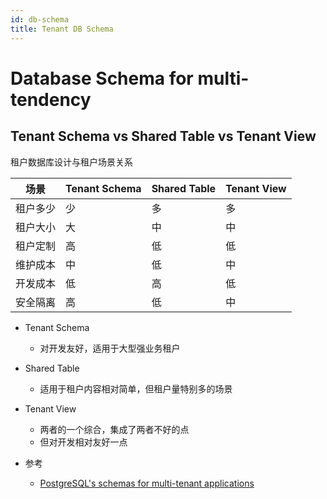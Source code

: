 ```yaml
---
id: db-schema
title: Tenant DB Schema
---
```


# Database Schema for multi-tendency

## Tenant Schema vs Shared Table vs Tenant View

租户数据库设计与租户场景关系

场景 | Tenant Schema | Shared Table | Tenant View
----|----|----|----
租户多少    | 少 | 多 | 多
租户大小    | 大 | 中 | 中
租户定制    | 高 | 低 | 低
维护成本    | 中 | 低 | 中
开发成本    | 低 | 高 | 低
安全隔离    | 高 | 低 | 中

* Tenant Schema
  * 对开发友好，适用于大型强业务租户
* Shared Table
  * 适用于租户内容相对简单，但租户量特别多的场景
* Tenant View
  * 两者的一个综合，集成了两者不好的点
  * 但对开发相对友好一点

* 参考
  * [PostgreSQL's schemas for multi-tenant applications](https://stackoverflow.com/questions/44524364)